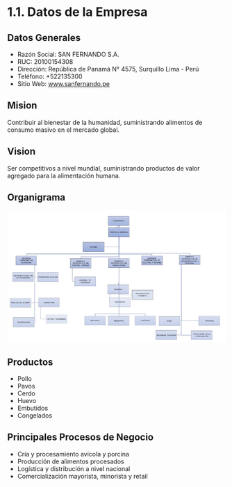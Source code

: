 # 1.1. Datos de la Empresa

## Datos Generales
 - Razón Social: SAN FERNANDO S.A.
 - RUC: 20100154308
 - Dirección: República de Panamá N° 4575, Surquillo Lima - Perú
 - Teléfono: +522135300
 - Sitio Web: www.sanfernando.pe

## Mision
Contribuir al bienestar de la humanidad, suministrando alimentos de consumo masivo en el mercado global.

## Vision
Ser competitivos a nivel mundial, suministrando productos de valor agregado para la alimentación humana.

## Organigrama

<p align="center">
  <img src="organigrama.PNG" alt="organigrama">
</p>

## Productos
 - Pollo
 - Pavos
 - Cerdo
 - Huevo
 - Embutidos
 - Congelados

## Principales Procesos de Negocio
 - Cría y procesamiento avícola y porcina
 - Producción de alimentos procesados
 - Logística y distribución a nivel nacional
 - Comercialización mayorista, minorista y retail